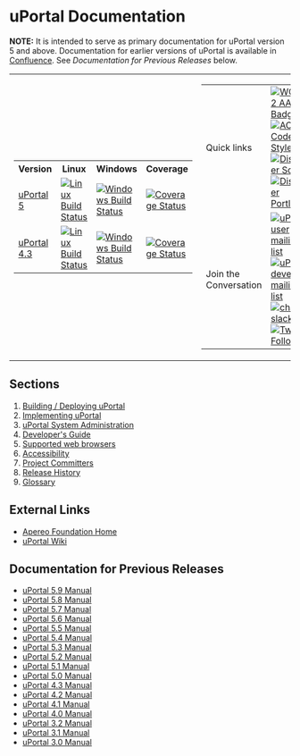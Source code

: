<link rel="stylesheet" href="css/reset_image_size.css">

# uPortal Documentation

**NOTE:** It is intended to serve as primary
documentation for uPortal version 5 and above.
Documentation for earlier versions of uPortal is available in
[Confluence](https://wiki.jasig.org). See _Documentation for Previous Releases_
below.

<table border="0">
  <tr>
    <td>
      <table>
        <tr>
          <th>
            Version
          </th>
          <th>
            Linux
          </th>
          <th>
            Windows
          </th>
          <th>
            Coverage
          </th>
        </tr>
        <tr>
          <td>
            <a href="https://github.com/uPortal-Project/uPortal/tree/master">
              uPortal 5
            </a>
          </td>
          <td>
            <a href="https://github.com/uPortal-Project/uPortal/actions?query=branch%3Amaster">
              <img src="https://github.com/uPortal-Project/uPortal/workflows/CI/badge.svg?branch=master" alt="Linux Build Status">
            </a>
          </td>
          <td>
            <a href="https://github.com/uPortal-Project/uPortal/actions?query=branch%3Amaster">
              <img src="https://github.com/uPortal-Project/uPortal/workflows/CI/badge.svg?branch=master" alt="Windows Build Status">
            </a>
          </td>
          <td>
            <a href="https://coveralls.io/github/uPortal-Project/uPortal?branch=master">
              <img src="https://coveralls.io/repos/github/uPortal-Project/uPortal/badge.svg?branch=master" alt="Coverage Status">
            </a>
          </td>
        </tr>
        <tr>
          <td>
            <a href="https://github.com/uPortal-Project/uPortal/tree/rel-4-3-patches">
              uPortal 4.3
            </a>
          </td>
          <td>
            <a href="https://travis-ci.org/uPortal-Project/uPortal">
              <img src="https://travis-ci.org/uPortal-Project/uPortal.svg?branch=rel-4-3-patches" alt="Linux Build Status">
            </a>
          </td>
          <td>
            <a href="https://ci.appveyor.com/project/drewwills/uportal/branch/rel-4-3-patches">
              <img src="https://ci.appveyor.com/api/projects/status/8t95sjt090mf62dh/branch/rel-4-3-patches?svg=true" alt="Windows Build Status">
            </a>
          </td>
          <td>
            <a href="https://coveralls.io/github/uPortal-Project/uPortal?branch=rel-4-3-patches">
              <img src="https://coveralls.io/repos/github/uPortal-Project/uPortal/badge.svg?branch=rel-4-3-patches" alt="Coverage Status">
            </a>
          </td>
        </tr>
      </table>
    </td>
    <td>
      <table>
        <tr>
            <td>
                Quick links
            </td>
            <td>
                <a href="https://www.w3.org/TR/WCAG20/">
                  <img src="https://www.w3.org/WAI/wcag2AA-blue-v.svg" alt="WCAG 2 AA Badge">
                </a>
                <br>
                <a href="https://source.android.com/setup/contribute/code-style">
                  <img src="https://img.shields.io/badge/code_style-AOSP-green.svg?style=flat" alt="AOSP Code Style">
                </a>
                <br>
                <a href="https://github.com/search?q=topic%3Auportal+topic%3Asoffit&type=Repositories">
                  <img src="https://img.shields.io/badge/discover-soffits-blue.svg?style=flat" alt="Discover Soffits">
                </a>
                <br>
                <a href="https://github.com/search?q=topic%3Auportal+topic%3Aportlet&type=Repositories">
                  <img src="https://img.shields.io/badge/discover-portlets-blue.svg?style=flat" alt="Discover Portlets">
                </a>
            </td>
        </tr>
        <tr>
          <td>
            Join the Conversation
          </td>
          <td>
            <a href="https://groups.google.com/a/apereo.org/forum/#!forum/uportal-user">
              <img src="https://img.shields.io/badge/uPortal-user-green.svg?style=flat" alt="uPortal user mailing list">
            </a>
            <br>
            <a href="https://groups.google.com/a/apereo.org/forum/#!forum/uportal-dev">
              <img src="https://img.shields.io/badge/uPortal-dev-blue.svg?style=flat" alt="uPortal developer mailing list">
            </a>
            <br>
            <a href="https://apereo.slack.com">
              <img src="https://img.shields.io/badge/chat-on_slack-E01765.svg?style=flat" alt="chat on slack">
            </a>
            <br>
            <a href="https://twitter.com/uPortal">
              <img src="https://img.shields.io/twitter/follow/uPortal.svg?style=social&amp;label=Follow" alt="Twitter Follow">
            </a>
          </td>
        </tr>
      </table>
    </td>
  </tr>
</table>

## Sections

1.  [Building / Deploying uPortal](building-and-deploying-uportal.md)
2.  [Implementing uPortal](implement/README.md)
3.  [uPortal System Administration](sysadmin/README.md)
4.  [Developer's Guide](developer/README.md)
5.  [Supported web browsers](SUPPORTED_BROWSERS.md)
6.  [Accessibility](ACCESSIBILITY.md)
7.  [Project Committers](COMMITTERS.md)
8.  [Release History](HISTORY.md)
9.  [Glossary](GLOSSARY.md)

## External Links

-   [Apereo Foundation Home](https://www.apereo.org/)
-   [uPortal Wiki](https://wiki.jasig.org/display/UPC/Home)

## Documentation for Previous Releases

-   [uPortal 5.9 Manual](https://github.com/uPortal-Project/uPortal/tree/v5.9.0/docs)
-   [uPortal 5.8 Manual](https://github.com/uPortal-Project/uPortal/tree/v5.8.2/docs)
-   [uPortal 5.7 Manual](https://github.com/uPortal-Project/uPortal/tree/v5.7.1/docs)
-   [uPortal 5.6 Manual](https://github.com/uPortal-Project/uPortal/tree/v5.6.1/docs)
-   [uPortal 5.5 Manual](https://github.com/uPortal-Project/uPortal/tree/v5.5.1/docs)
-   [uPortal 5.4 Manual](https://github.com/uPortal-Project/uportal/tree/v5.4.1/docs)
-   [uPortal 5.3 Manual](https://github.com/uPortal-Project/uportal/tree/v5.3.2/docs)
-   [uPortal 5.2 Manual](https://github.com/uPortal-Project/uportal/tree/v5.2.0/docs)
-   [uPortal 5.1 Manual](https://github.com/uPortal-Project/uPortal/tree/v5.1.2/docs)
-   [uPortal 5.0 Manual](https://github.com/uPortal-Project/uPortal/tree/v5.0.7/docs)
-   [uPortal 4.3 Manual](https://wiki.jasig.org/display/UPM43/Home)
-   [uPortal 4.2 Manual](https://wiki.jasig.org/display/UPM42/Home)
-   [uPortal 4.1 Manual](https://wiki.jasig.org/display/UPM41/Home)
-   [uPortal 4.0 Manual](https://wiki.jasig.org/display/UPM40/Home)
-   [uPortal 3.2 Manual](https://wiki.jasig.org/display/UPM32/Home)
-   [uPortal 3.1 Manual](https://wiki.jasig.org/display/UPM31/Home)
-   [uPortal 3.0 Manual](https://wiki.jasig.org/display/UPM30/Home)

